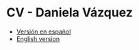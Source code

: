 # CV - Daniela Vázquez

* [Versión en español](https://github.com/d4tagirl/CV/raw/master/CV%20-%20Daniela%20V%C3%A1zquez.pdf)
* [English version](https://github.com/d4tagirl/CV/raw/master/CV%20-%20eng%20-%20Daniela%20Vazquez.pdf)
